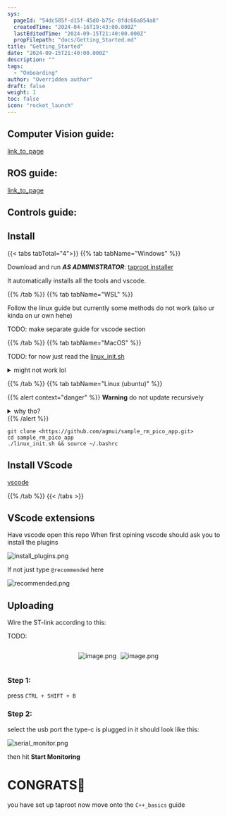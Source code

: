 ```yaml
---
sys:
  pageId: "54dc585f-d15f-45d0-b75c-8fdc66a854a8"
  createdTime: "2024-04-16T19:43:00.000Z"
  lastEditedTime: "2024-09-15T21:40:00.000Z"
  propFilepath: "docs/Getting_Started.md"
title: "Getting_Started"
date: "2024-09-15T21:40:00.000Z"
description: ""
tags:
  - "Onboarding"
author: "Overridden author"
draft: false
weight: 1
toc: false
icon: "rocket_launch"
---
```


## Computer Vision guide:

[link_to_page](86d45bc0-388b-4d26-8848-44f255f73d0e)

## ROS guide:

[link_to_page](3c76c1de-ec8f-46d6-8b0a-294005edc2d5)

## Controls guide:

## Install

{{< tabs tabTotal="4">}}
{{% tab tabName="Windows" %}}

Download and run _**AS ADMINISTRATOR**_: [taproot installer](https://github.com/Thornbots/TeachingFreshies/releases/tag/1.0)

It automatically installs all the tools and vscode.

{{% /tab %}}
{{% tab tabName="WSL" %}}

Follow the linux guide but currently some methods do not work (also ur kinda on ur own hehe)

TODO: make separate guide for vscode section

{{% /tab %}}
{{% tab tabName="MacOS" %}}

TODO: for now just read the [linux_init.sh](https://github.com/agmui/sample_rm_pico_app/blob/main/linux_init.sh)

<details>
<summary>might not work lol</summary>

`brew install libusb pkg-config`

Next install: [vscode](https://code.visualstudio.com/Download)

</details>

{{% /tab %}}
{{% tab tabName="Linux (ubuntu)" %}}

{{% alert context="danger" %}}
**Warning** do not update recursively
<details>
<summary>why tho?</summary>
There are some submodules that may go on for a while (like tinyusb) and I highly
recommend you don't need to get them.
If you want to see what submodules I update just look in `linux_init.sh`
</details>
{{% /alert %}}

```shell
git clone <https://github.com/agmui/sample_rm_pico_app.git>
cd sample_rm_pico_app
./linux_init.sh && source ~/.bashrc
```

## Install VScode

[vscode](https://code.visualstudio.com/Download)

{{% /tab %}}
{{< /tabs >}}

## VScode extensions

Have vscode open this repo
When first opining vscode should ask you to install the plugins

![install_plugins.png](https://prod-files-secure.s3.us-west-2.amazonaws.com/d518164a-d88e-44d1-a4ee-3adb3bd8bce0/89bd30f0-1825-4e77-867b-0a41ce370880/install_plugins.png?X-Amz-Algorithm=AWS4-HMAC-SHA256&X-Amz-Content-Sha256=UNSIGNED-PAYLOAD&X-Amz-Credential=ASIAZI2LB466WWUYXOSJ%2F20250307%2Fus-west-2%2Fs3%2Faws4_request&X-Amz-Date=20250307T200834Z&X-Amz-Expires=3600&X-Amz-Security-Token=IQoJb3JpZ2luX2VjEAQaCXVzLXdlc3QtMiJIMEYCIQCHw3kw5LvV2zEGRaqQYB8MSGtbOc6Cy%2BaLNJpQNbloJAIhAOA7IcPVz6EtfHUxNyWgh%2FJEmVCt5gSEKYRwxOeTXj8DKv8DCE0QABoMNjM3NDIzMTgzODA1IgyUlnIbfnm56HRhJOIq3APv94EMkuBmLni%2FxeH75Gxno3uI9uxAKauDRpzw%2F5TUvMd9OKbXA8%2BoKvVM3SZOuOzhdsSEprC11uIg37IQA%2BiSI31gyLP6mD8r1xvLd14SFexwiTr%2FpSd5xSelqlzQXShIM4YWNNIETmTc%2ByYRDxA41CnO%2BmYSpUvYv9ulgSN%2B0beekoZCwnISFziv959XIERe7F6hBOSmCXbx5c6p24tJz8oMOz3uY0Ua3hDmrqSTchbJd%2BU4OAFhuEUzRSghpAFVQD3GDEp4YBF2NRWJpkF7bf8uZjjrwm2mD9tvLzH%2FZEghr2x0c%2BPL16mgpK81nkKVrU7Fo7E2ngxBpn846Osgu8PxwGDV1HcC3rLcSHx7%2FQtVu19yq29LvHWdSyloUn4PugjSc4qzVO0ahmXn2B8wh6a0Z%2F7vEQBl%2FtrrZDUBmglV1R8UNke8w61i01ckwHyUgu1eyPRWsr1IxUSSRslQQJL6jFpNXhIm6PprbRBoKoGUsOJsUvpLdzWrWDR1ssTzj6FSoI9FeaL92%2FHE10B4fjgklCQ9ov2BM1GJp8OD%2FP%2Facilzi9%2BzA6IqkfNvmnJPCvLbDThtlbsiTfbEOuqh133hm9YG2rryjKUDyZJ1ImDonkgWffMQP%2FB6sjDjn62%2BBjqkAdg28NgBtMfowdk8RevdofvIvsRCurm74C5vtM%2Brs8WzaWqwIdEsWVNDeoSHZhIs%2BX0KmzjLdoFlCIp9HMgs9jArVA%2BfsCQ%2BZ4hjh%2B65MbWCEZ%2B2aeHd0UTL7d8QQ1a8JmwWTevFlNGnVpoCT463Rs%2B6dMffNvSPYKJduoqEsAHyLkemgS1V8SJHZ%2BPV%2FgxtsdIrcod9Q6RDwnF0nUs20BObkrsW&X-Amz-Signature=4f5497e861035b363f344b58f3e5ba3720a8b23dee4f058a7813f904375a8c10&X-Amz-SignedHeaders=host&x-id=GetObject)

If not just type `@recommended` here  

![recommended.png](https://prod-files-secure.s3.us-west-2.amazonaws.com/d518164a-d88e-44d1-a4ee-3adb3bd8bce0/61e661e9-5d85-4dfc-be0d-8d2097a5e793/recommended.png?X-Amz-Algorithm=AWS4-HMAC-SHA256&X-Amz-Content-Sha256=UNSIGNED-PAYLOAD&X-Amz-Credential=ASIAZI2LB466WWUYXOSJ%2F20250307%2Fus-west-2%2Fs3%2Faws4_request&X-Amz-Date=20250307T200834Z&X-Amz-Expires=3600&X-Amz-Security-Token=IQoJb3JpZ2luX2VjEAQaCXVzLXdlc3QtMiJIMEYCIQCHw3kw5LvV2zEGRaqQYB8MSGtbOc6Cy%2BaLNJpQNbloJAIhAOA7IcPVz6EtfHUxNyWgh%2FJEmVCt5gSEKYRwxOeTXj8DKv8DCE0QABoMNjM3NDIzMTgzODA1IgyUlnIbfnm56HRhJOIq3APv94EMkuBmLni%2FxeH75Gxno3uI9uxAKauDRpzw%2F5TUvMd9OKbXA8%2BoKvVM3SZOuOzhdsSEprC11uIg37IQA%2BiSI31gyLP6mD8r1xvLd14SFexwiTr%2FpSd5xSelqlzQXShIM4YWNNIETmTc%2ByYRDxA41CnO%2BmYSpUvYv9ulgSN%2B0beekoZCwnISFziv959XIERe7F6hBOSmCXbx5c6p24tJz8oMOz3uY0Ua3hDmrqSTchbJd%2BU4OAFhuEUzRSghpAFVQD3GDEp4YBF2NRWJpkF7bf8uZjjrwm2mD9tvLzH%2FZEghr2x0c%2BPL16mgpK81nkKVrU7Fo7E2ngxBpn846Osgu8PxwGDV1HcC3rLcSHx7%2FQtVu19yq29LvHWdSyloUn4PugjSc4qzVO0ahmXn2B8wh6a0Z%2F7vEQBl%2FtrrZDUBmglV1R8UNke8w61i01ckwHyUgu1eyPRWsr1IxUSSRslQQJL6jFpNXhIm6PprbRBoKoGUsOJsUvpLdzWrWDR1ssTzj6FSoI9FeaL92%2FHE10B4fjgklCQ9ov2BM1GJp8OD%2FP%2Facilzi9%2BzA6IqkfNvmnJPCvLbDThtlbsiTfbEOuqh133hm9YG2rryjKUDyZJ1ImDonkgWffMQP%2FB6sjDjn62%2BBjqkAdg28NgBtMfowdk8RevdofvIvsRCurm74C5vtM%2Brs8WzaWqwIdEsWVNDeoSHZhIs%2BX0KmzjLdoFlCIp9HMgs9jArVA%2BfsCQ%2BZ4hjh%2B65MbWCEZ%2B2aeHd0UTL7d8QQ1a8JmwWTevFlNGnVpoCT463Rs%2B6dMffNvSPYKJduoqEsAHyLkemgS1V8SJHZ%2BPV%2FgxtsdIrcod9Q6RDwnF0nUs20BObkrsW&X-Amz-Signature=db9bddf1ec22e08ba75e0d521a297c4d3e4c70ceb2ad00fc1f18fcc081f4530e&X-Amz-SignedHeaders=host&x-id=GetObject)

## Uploading

Wire the ST-link according to this:

TODO:

<div style="display: flex;flex-direction: row; column-gap:10px; max-width: 630px;justify-content: center;">
<div>

![image.png](https://prod-files-secure.s3.us-west-2.amazonaws.com/d518164a-d88e-44d1-a4ee-3adb3bd8bce0/210ecb78-1116-4d7b-b9b7-2292f66fa2c2/image.png?X-Amz-Algorithm=AWS4-HMAC-SHA256&X-Amz-Content-Sha256=UNSIGNED-PAYLOAD&X-Amz-Credential=ASIAZI2LB466YSAIV4PJ%2F20250307%2Fus-west-2%2Fs3%2Faws4_request&X-Amz-Date=20250307T200837Z&X-Amz-Expires=3600&X-Amz-Security-Token=IQoJb3JpZ2luX2VjEAQaCXVzLXdlc3QtMiJHMEUCIQDVfU39SGdMlvTHoP5uyQFK6dUFN1u%2BVeMIMFcULUwgagIgHIJ9%2FltFAHzhlgBPwohPQCTGXLC84pDQFut7R68J22Eq%2FwMITRAAGgw2Mzc0MjMxODM4MDUiDPP3ioG7mGhoWneFpircA4c0OVE4kzs4509xus5xPZF%2BWgvhw8Fg2GvkNy45pA51AfmzgqflTqPeX6cxITCbbWbxcxIOKy03J29ZbCF2gPoy1v5um8BXkgANafEODvGREg0EmiAQCJ4iEoVuvrb2dgT7z6Magt25tVWmLGlUg7Au4fZvcmg9UH9snVAGtxnz%2BvTUAe2LnkEEw88u15MVYGZiKBAWXk33iaflVzh35%2BukD9nmaQmQvCpDHkbtdyvXOVzX2R6O9%2FU%2Bv8QK4EId3y2PposwDLE%2FkgvayUFP6lc5k2VQmMXMhzBhKUNEfjhiVKDG9OhA99yo%2FPuezFou2hFdOXSUULeVhw2QK6jDvEs1M8H%2FkX6DPEbQSGPwCaEIiZhi2kYtAJDjBLq4mDfbe43%2BmlMxo7K9jJGoSaG99lVPVjwFXE648AfftesSVx74Wn8upog7f8fyI2MwwD8yNwbjQ1N7dnE7eYa%2FsVzdiCACPdu5unqe8kfH%2B9PQZV12c8Ib7bjBcyXKyrWwGPRakp7KUgdpR6aO6Zc96OsoeN8smEl36oy8D%2ByGpB9GzmqbZPT8kNV5aMxjxQGbx5H5DXzYzAwRmVlFMvJUIt4uP3mDh1LtT9ybxMSd0gS%2BSR5BcpD2ZUIL6%2Bxr7WtmMJWgrb4GOqUBrxqriiwwLMCEKcMxL2GwRG7BhWRWFbnFwWzbFqrC2EdmR0tOQLVakccYhTRgu%2Fu%2FmEc%2FvfjABKQ8YGDFAcwY7Mcnec6WloASlMlysWt5EKHAKzIk5Gf%2B8VWGvbvzjApm8iF8vTFrOijisOT%2BVPJ%2FlpxDxYzYHfp6QxkFpX1dqoTa%2BxBTxM0bKcaPQAXSVxNsm43LNKqmXoF1PP8nlqShlvrParqC&X-Amz-Signature=db744dfed5ff5926a9c0814f26920c3dc101c302e78670763d33cc9788f67faf&X-Amz-SignedHeaders=host&x-id=GetObject)

</div>
<div>

![image.png](https://prod-files-secure.s3.us-west-2.amazonaws.com/d518164a-d88e-44d1-a4ee-3adb3bd8bce0/33a0fd0f-8ca6-4a86-8e09-26e95ded1fff/image.png?X-Amz-Algorithm=AWS4-HMAC-SHA256&X-Amz-Content-Sha256=UNSIGNED-PAYLOAD&X-Amz-Credential=ASIAZI2LB466W4RWWJCV%2F20250307%2Fus-west-2%2Fs3%2Faws4_request&X-Amz-Date=20250307T200837Z&X-Amz-Expires=3600&X-Amz-Security-Token=IQoJb3JpZ2luX2VjEAQaCXVzLXdlc3QtMiJIMEYCIQCfN36qJ1hnmqNjLfDbk0UWZLgl8IAxbKYJxYpOwUTf9gIhAO13iVJUaNAHFDr4DD4lIt4pJm2QnIMxcfUbi6DYUyvVKv8DCE0QABoMNjM3NDIzMTgzODA1Igxxr80Qx0qTGGluFTsq3AOr%2Fa6HVvnTuJweokRyMwBvU8YYjQBaM2g3CX948AoJZqQQwHbWlc3mhKqAaepEJl6u2g1g%2BL7rK1Ou0BosXtbDYtlgHs%2BNIEd2iTUAex5A2oNfWNE2XpspY%2FC8gMvI3mLA9KGMk6TT%2BX451jWJi3xcHcjCbLQX0UV%2F2wWPm8kF18ar4eZ4PBWZl0RAiY7QdSSRtKu02P1RrcR4uXbjTiBOvJ%2FZh525empiw7oy8wS3vmKZ3pNix0FIliGfmTnzNcbsAXO1WpStOIwpDnd%2BdAn5DYyinBlRbRl6d9oIJvdr0oDLq1t3i1vUBzL72k3C6QlxSwePau9qXxdEMtUCns66FZI9B8MsDKZbv1OJSEqaas9ydkjRus8nH1mf9NGWGJo6EDptduVdqg51tIKOUABjmlmBuYb50Rnmz0t4AZyZZ%2BTUdxxkc3Cw9ujzVpNF4lSei09Kh5VmVXfW6DPiVT3UOJgn8zr0ujjOdyha7xpGj50oYH6s2lmadjoSZBXMu74nosqDXQXAU1TLDGd%2FhUhF2y6%2BtciwGyWrzywU72W%2F1991o%2BrzfXyb%2BzDbj7okJTCqquGZza%2BAaUW4CZxdEOrcEhmmsLHHwSCJhHp8YwggJLjn3f4T67wbRJMoATCZoK2%2BBjqkAQVPC68NHhpcLAszHUniQIR6%2FEKaxX2dZjLirYzzfUOkoEVtzmUI%2FzzVvNcL1SAHunlFNVz0V2S8YuO9v%2BEFgy1NaPA4wKx5UrEV4YloNTkSoocoZ3aTDyz8L3yE6ku0Bkp0tipym35nuzrif1p5KVj19jz8dEM8pcfOJW1ZnQ4HCLdrYjeV0PRsDimshdYJrm%2FDXktVJ6muslkiVC7bwlkQYTL7&X-Amz-Signature=1849c55983ee4f552096cc762143688708db592d8e130ab3bd2cd7f5265f7d05&X-Amz-SignedHeaders=host&x-id=GetObject)

</div>
</div>

### Step 1:

press `CTRL + SHIFT + B`

### Step 2:

select the usb port the type-c is plugged in it should look like this:

![serial_monitor.png](https://prod-files-secure.s3.us-west-2.amazonaws.com/d518164a-d88e-44d1-a4ee-3adb3bd8bce0/f03f4774-05d4-4393-b6a0-d5efb6d315ab/serial_monitor.png?X-Amz-Algorithm=AWS4-HMAC-SHA256&X-Amz-Content-Sha256=UNSIGNED-PAYLOAD&X-Amz-Credential=ASIAZI2LB466WWUYXOSJ%2F20250307%2Fus-west-2%2Fs3%2Faws4_request&X-Amz-Date=20250307T200834Z&X-Amz-Expires=3600&X-Amz-Security-Token=IQoJb3JpZ2luX2VjEAQaCXVzLXdlc3QtMiJIMEYCIQCHw3kw5LvV2zEGRaqQYB8MSGtbOc6Cy%2BaLNJpQNbloJAIhAOA7IcPVz6EtfHUxNyWgh%2FJEmVCt5gSEKYRwxOeTXj8DKv8DCE0QABoMNjM3NDIzMTgzODA1IgyUlnIbfnm56HRhJOIq3APv94EMkuBmLni%2FxeH75Gxno3uI9uxAKauDRpzw%2F5TUvMd9OKbXA8%2BoKvVM3SZOuOzhdsSEprC11uIg37IQA%2BiSI31gyLP6mD8r1xvLd14SFexwiTr%2FpSd5xSelqlzQXShIM4YWNNIETmTc%2ByYRDxA41CnO%2BmYSpUvYv9ulgSN%2B0beekoZCwnISFziv959XIERe7F6hBOSmCXbx5c6p24tJz8oMOz3uY0Ua3hDmrqSTchbJd%2BU4OAFhuEUzRSghpAFVQD3GDEp4YBF2NRWJpkF7bf8uZjjrwm2mD9tvLzH%2FZEghr2x0c%2BPL16mgpK81nkKVrU7Fo7E2ngxBpn846Osgu8PxwGDV1HcC3rLcSHx7%2FQtVu19yq29LvHWdSyloUn4PugjSc4qzVO0ahmXn2B8wh6a0Z%2F7vEQBl%2FtrrZDUBmglV1R8UNke8w61i01ckwHyUgu1eyPRWsr1IxUSSRslQQJL6jFpNXhIm6PprbRBoKoGUsOJsUvpLdzWrWDR1ssTzj6FSoI9FeaL92%2FHE10B4fjgklCQ9ov2BM1GJp8OD%2FP%2Facilzi9%2BzA6IqkfNvmnJPCvLbDThtlbsiTfbEOuqh133hm9YG2rryjKUDyZJ1ImDonkgWffMQP%2FB6sjDjn62%2BBjqkAdg28NgBtMfowdk8RevdofvIvsRCurm74C5vtM%2Brs8WzaWqwIdEsWVNDeoSHZhIs%2BX0KmzjLdoFlCIp9HMgs9jArVA%2BfsCQ%2BZ4hjh%2B65MbWCEZ%2B2aeHd0UTL7d8QQ1a8JmwWTevFlNGnVpoCT463Rs%2B6dMffNvSPYKJduoqEsAHyLkemgS1V8SJHZ%2BPV%2FgxtsdIrcod9Q6RDwnF0nUs20BObkrsW&X-Amz-Signature=be2932453f093d85421df64b6aadbba0a4be82b9f1b27d2337477f5f8a960759&X-Amz-SignedHeaders=host&x-id=GetObject)

then hit **Start Monitoring**

# CONGRATS🎉

you have set up taproot now move onto the `C++_basics` guide
